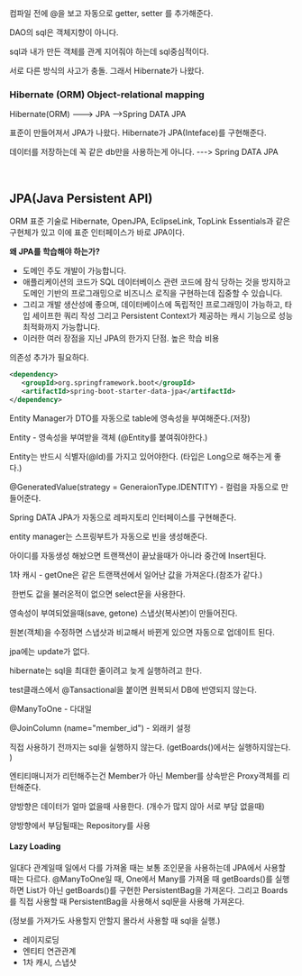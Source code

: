 

컴파일 전에 @을 보고 자동으로 getter, setter 를 추가해준다.

DAO의 sql은 객체지향이 아니다.  

sql과 내가 만든 객체를 관계 지어줘야 하는데 sql중심적이다. 

서로 다른 방식의 사고가 충돌. 그래서 Hibernate가 나왔다.



### Hibernate (ORM) Object-relational mapping

Hibernate(ORM)  ———> JPA ——>Spring DATA JPA

표준이 만들어져서 JPA가 나왔다. Hibernate가 JPA(Inteface)를 구현해준다.

데이터를 저장하는데 꼭 같은 db만을 사용하는게 아니다. ---> Spring DATA JPA	

​       

## JPA(Java Persistent API)

ORM 표준 기술로 Hibernate, OpenJPA, EclipseLink, TopLink Essentials과 같은 구현체가 있고 이에 표준 인터페이스가 바로 JPA이다.

**왜 JPA를 학습해야 하는가?**

- 도메인 주도 개발이 가능합니다.
- 애플리케이션의 코드가 SQL 데이터베이스 관련 코드에 잠식 당하는 것을 방지하고 도메인 기반의 프로그래밍으로 비즈니스 로직을 구현하는데 집중할 수 있습니다.
- 그리고 개발 생산성에 좋으며, 데이터베이스에 독립적인 프로그래밍이 가능하고, 타입 세이프한 쿼리 작성 그리고 Persistent Context가 제공하는 캐시 기능으로 성능 최적화까지 가능합니다.
- 이러한 여러 장점을 지닌 JPA의 한가지 단점. 높은 학습 비용



의존성 추가가 필요하다.

```xml
<dependency>
   <groupId>org.springframework.boot</groupId>
   <artifactId>spring-boot-starter-data-jpa</artifactId>
</dependency>
```



Entity Manager가 DTO를 자동으로 table에 영속성을 부여해준다.(저장)

Entity - 영속성을 부여받을 객체 (@Entity를 붙여줘야한다.)

Entity는 반드시 식별자(@Id)를 가지고 있어야한다. (타입은 Long으로 해주는게 좋다.) 

@GeneratedValue(strategy = GeneraionType.IDENTITY) - 컬럼을 자동으로 만들어준다.



Spring DATA JPA가 자동으로 레파지토리 인터페이스를 구현해준다.

entity manager는 스프링부트가 자동으로 빈을 생성해준다.

아이디를 자동생성 해놨으면 트랜잭션이 끝났을때가 아니라 중간에 Insert된다.

1차 캐시 - getOne은 같은 트랜잭션에서 일어난 값을 가져온다.(참조가 같다.)

​               한번도 값을 불러온적이 없으면 select문을 사용한다.



영속성이 부여되었을때(save, getone) 스냅샷(복사본)이 만들어진다.

원본(객체)을 수정하면 스냅샷과 비교해서 바뀐게 있으면 자동으로 업데이트 된다.

jpa에는 update가 없다. 

hibernate는 sql을 최대한 줄이려고 늦게 실행하려고 한다.



test클래스에서 @Tansactional을 붙이면 원복되서 DB에 반영되지 않는다.





@ManyToOne - 다대일

@JoinColumn (name="member_id") - 외래키 설정

직접 사용하기 전까지는 sql을 실행하지 않는다. (getBoards()에서는 실행하지않는다. )



엔티티매니저가 리턴해주는건 Member가 아닌 Member를 상속받은 Proxy객체를 리턴해준다.

양방향은 데이터가 얼마 없을때 사용한다. (개수가 많지 않아 서로 부담 없을때)

양방향에서 부담될때는 Repository를 사용





#### Lazy Loading

일대다 관계일때 일에서 다를 가져올 때는 보통 조인문을 사용하는데 JPA에서 사용할 때는 다르다. @ManyToOne일 때, One에서 Many를 가져올 때 getBoards()를 실행하면 List가 아닌 getBoards()를 구현한 PersistentBag을 가져온다. 그리고 Boards를 직접 사용할 때 PersistentBag을 사용해서 sql문을 사용해 가져온다. 

(정보를 가져가도 사용할지 안할지 몰라서 사용할 때 sql을 실행.)

- 레이지로딩
- 엔티티 연관관계
- 1차 캐시, 스냅샷
